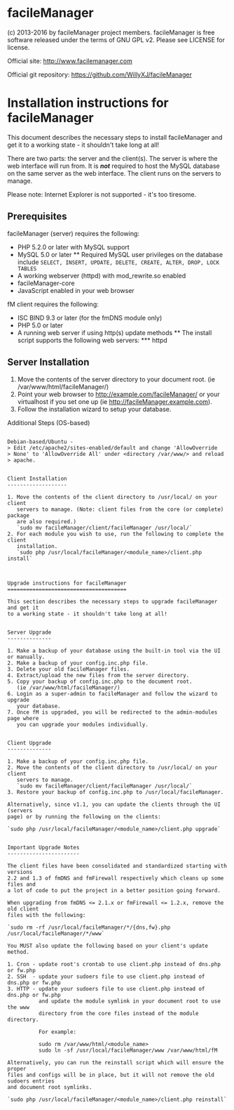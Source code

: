facileManager
=============
                                          
(c) 2013-2016 by facileManager project members.
facileManager is free software released under the terms of GNU GPL v2.
Please see LICENSE for license.

Official site: http://www.facilemanager.com

Official git repository: https://github.com/WillyXJ/facileManager


Installation instructions for facileManager
===========================================

This document describes the necessary steps to install facileManager and get it
to a working state - it shouldn't take long at all!

There are two parts: the server and the client(s).  The server is where the web
interface will run from.  It is **_not_** required to host the MySQL database on the
same server as the web interface.  The client runs on the servers to manage.

Please note: Internet Explorer is not supported - it's too tiresome.

Prerequisites
-------------

facileManager (server) requires the following:

* PHP 5.2.0 or later with MySQL support
* MySQL 5.0 or later
** Required MySQL user privileges on the database include 
   `SELECT, INSERT, UPDATE, DELETE, CREATE, ALTER, DROP, LOCK TABLES`
* A working webserver (httpd) with mod_rewrite.so enabled
* facileManager-core
* JavaScript enabled in your web browser

fM client requires the following:

* ISC BIND 9.3 or later (for the fmDNS module only)
* PHP 5.0 or later
* A running web server if using http(s) update methods
** The install script supports the following web servers:
*** httpd


Server Installation
-------------------

1. Move the contents of the server directory to your document root.
   (ie /var/www/html/facileManager/)
2. Point your web browser to http://example.com/facileManager/ or your
   virtualhost if you set one up (ie http://facileManager.example.com).
3. Follow the installation wizard to setup your database.

Additional Steps (OS-based)
~~~~~~~~~~~~~~~~~~~~~~~~~~~

Debian-based/Ubuntu - 
> Edit /etc/apache2/sites-enabled/default and change 'AllowOverride 
> None' to 'AllowOverride All' under <directory /var/www/> and reload 
> apache.


Client Installation
-------------------

1. Move the contents of the client directory to /usr/local/ on your client
   servers to manage. (Note: client files from the core (or complete) package
   are also required.)
   `sudo mv facileManager/client/facileManager /usr/local/`
2. For each module you wish to use, run the following to complete the client
   installation.
   `sudo php /usr/local/facileManager/<module_name>/client.php install`
	


Upgrade instructions for facileManager
======================================

This section describes the necessary steps to upgrade facileManager and get it
to a working state - it shouldn't take long at all!


Server Upgrade
--------------

1. Make a backup of your database using the built-in tool via the UI or manually.
2. Make a backup of your config.inc.php file.
3. Delete your old facileManager files.
4. Extract/upload the new files from the server directory.
5. Copy your backup of config.inc.php to the document root.
   (ie /var/www/html/facileManager/)
6. Login as a super-admin to facileManager and follow the wizard to upgrade 
   your database.
7. Once fM is upgraded, you will be redirected to the admin-modules page where
   you can upgrade your modules individually.


Client Upgrade
--------------

1. Make a backup of your config.inc.php file.
2. Move the contents of the client directory to /usr/local/ on your client
   servers to manage.
   `sudo mv facileManager/client/facileManager /usr/local/`
3. Restore your backup of config.inc.php to /usr/local/facileManager.

Alternatively, since v1.1, you can update the clients through the UI (servers
page) or by running the following on the clients:

`sudo php /usr/local/facileManager/<module_name>/client.php upgrade`


Important Upgrade Notes
-----------------------

The client files have been consolidated and standardized starting with versions
2.2 and 1.3 of fmDNS and fmFirewall respectively which cleans up some files and
a lot of code to put the project in a better position going forward.

When upgrading from fmDNS <= 2.1.x or fmFirewall <= 1.2.x, remove the old client
files with the following:

`sudo rm -rf /usr/local/facileManager/*/{dns,fw}.php /usr/local/facileManager/*/www`

You MUST also update the following based on your client's update method.

1. Cron - update root's crontab to use client.php instead of dns.php or fw.php
2. SSH  - update your sudoers file to use client.php instead of dns.php or fw.php
3. HTTP - update your sudoers file to use client.php instead of dns.php or fw.php
          and update the module symlink in your document root to use the www
          directory from the core files instead of the module directory.

          For example:

          sudo rm /var/www/html/<module_name>
          sudo ln -sf /usr/local/facileManager/www /var/www/html/fM

Alternatively, you can run the reinstall script which will ensure the proper
files and configs will be in place, but it will not remove the old sudoers entries
and document root symlinks.

`sudo php /usr/local/facileManager/<module_name>/client.php reinstall`
